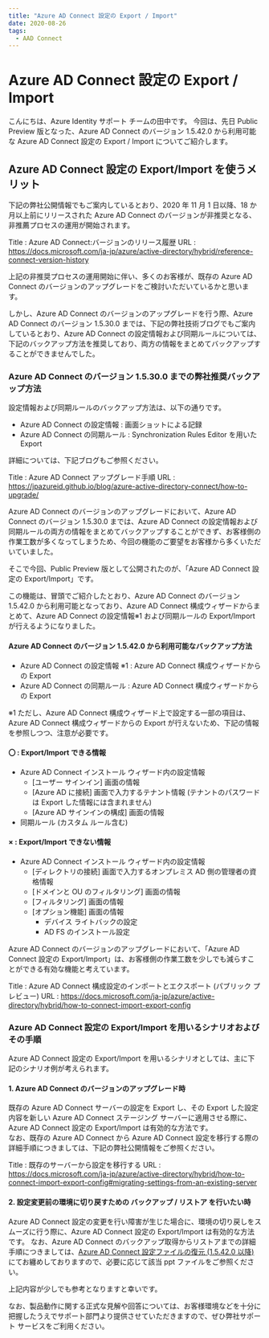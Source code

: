 ```yaml
---
title: "Azure AD Connect 設定の Export / Import"
date: 2020-08-26
tags:
  - AAD Connect
---
```


# Azure AD Connect 設定の Export / Import

こんにちは、Azure Identity サポート チームの田中です。
今回は、先日 Public Preview 版となった、Azure AD Connect のバージョン 1.5.42.0 から利用可能な Azure AD Connect 設定の Export / Import についてご紹介します。

## **Azure AD Connect 設定の Export/Import を使うメリット**

下記の弊社公開情報でもご案内しているとおり、2020 年 11 月 1 日以降、18 か月以上前にリリースされた Azure AD Connect のバージョンが非推奨となる、非推薦プロセスの運用が開始されます。

 Title : Azure AD Connect:バージョンのリリース履歴
 URL : https://docs.microsoft.com/ja-jp/azure/active-directory/hybrid/reference-connect-version-history

上記の非推奨プロセスの運用開始に伴い、多くのお客様が、既存の Azure AD Connect のバージョンのアップグレードをご検討いただいているかと思います。

しかし、Azure AD Connect のバージョンのアップグレードを行う際、Azure AD Connect のバージョン 1.5.30.0 までは、下記の弊社技術ブログでもご案内しているとおり、Azure AD Connect の設定情報および同期ルールについては、下記のバックアップ方法を推奨しており、両方の情報をまとめてバックアップすることができませんでした。

### Azure AD Connect のバージョン 1.5.30.0 までの弊社推奨バックアップ方法

設定情報および同期ルールのバックアップ方法は、以下の通りです。

- Azure AD Connect の設定情報 : 画面ショットによる記録
- Azure AD Connect の同期ルール : Synchronization Rules Editor を用いた Export

詳細については、下記ブログもご参照ください。

  Title : Azure AD Connect アップグレード手順
  URL : https://jpazureid.github.io/blog/azure-active-directory-connect/how-to-upgrade/

Azure AD Connect のバージョンのアップグレードにおいて、Azure AD Connect のバージョン 1.5.30.0 までは、Azure AD Connect の設定情報および同期ルールの両方の情報をまとめてバックアップすることができず、お客様側の作業工数が多くなってしまうため、今回の機能のご要望をお客様から多くいただいていました。

そこで今回、Public Preview 版として公開されたのが、「Azure AD Connect 設定の Export/Import」です。

この機能は、冒頭でご紹介したとおり、Azure AD Connect のバージョン 1.5.42.0 から利用可能となっており、Azure AD Connect 構成ウィザードからまとめて、Azure AD Connect の設定情報※1 および同期ルールの Export/Import が行えるようになりました。

#### Azure AD Connect のバージョン 1.5.42.0 から利用可能なバックアップ方法

- Azure AD Connect の設定情報 ※1 : Azure AD Connect 構成ウィザードからの Export
- Azure AD Connect の同期ルール : Azure AD Connect 構成ウィザードからの Export

※1 ただし、Azure AD Connect 構成ウィザード上で設定する一部の項目は、Azure AD Connect 構成ウィザードからの Export が行えないため、下記の情報を参照しつつ、注意が必要です。

#### 〇 : Export/Import できる情報

- Azure AD Connect インストール ウィザード内の設定情報
    - [ユーザー サインイン] 画面の情報
    - [Azure AD に接続] 画面で入力するテナント情報 (テナントのパスワードは Export した情報には含まれません)
    - [Azure AD サインインの構成] 画面の情報
- 同期ルール (カスタム ルール含む)


#### × : Export/Import できない情報

- Azure AD Connect インストール ウィザード内の設定情報
    - [ディレクトリの接続] 画面で入力するオンプレミス AD 側の管理者の資格情報
    - [ドメインと OU のフィルタリング] 画面の情報
    - [フィルタリング] 画面の情報
    - [オプション機能] 画面の情報
        - デバイス ライトバックの設定
        - AD FS のインストール設定

Azure AD Connect のバージョンのアップグレードにおいて、「Azure AD Connect 設定の Export/Import」は、お客様側の作業工数を少しでも減らすことができる有効な機能と考えています。

 Title : Azure AD Connect 構成設定のインポートとエクスポート (パブリック プレビュー)
 URL : https://docs.microsoft.com/ja-jp/azure/active-directory/hybrid/how-to-connect-import-export-config

### Azure AD Connect 設定の Export/Import を用いるシナリオおよびその手順

Azure AD Connect 設定の Export/Import を用いるシナリオとしては、主に下記のシナリオ例が考えられます。

#### 1. Azure AD Connect のバージョンのアップグレード時

既存の Azure AD Connect サーバーの設定を Export し、その Export した設定内容を新しい Azure AD Connect  ステージング サーバーに適用させる際に、Azure AD Connect 設定の Export/Import は有効的な方法です。  
なお、既存の Azure AD Connect から Azure AD Connect 設定を移行する際の詳細手順につきましては、下記の弊社公開情報をご参照ください。

Title : 既存のサーバーから設定を移行する
URL : https://docs.microsoft.com/ja-jp/azure/active-directory/hybrid/how-to-connect-import-export-config#migrating-settings-from-an-existing-server

#### 2. 設定変更前の環境に切り戻すための バックアップ / リストア を行いたい時

Azure AD Connect 設定の変更を行い障害が生じた場合に、環境の切り戻しをスムーズに行う際に、Azure AD Connect 設定の Export/Import は有効的な方法です。
なお、Azure AD Connect のバックアップ取得からリストアまでの詳細手順につきましては、[Azure AD Connect 設定ファイルの復元 (1.5.42.0 以降)](./aadc-import-export-config/AADC_Config.pptx) にてお纏めしておりますので、必要に応じて該当 ppt ファイルをご参照ください。

上記内容が少しでも参考となりますと幸いです。

なお、製品動作に関する正式な見解や回答については、お客様環境などを十分に把握したうえでサポート部門より提供させていただきますので、ぜひ弊社サポート サービスをご利用ください。
